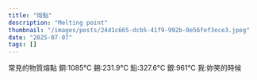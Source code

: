 ```yaml
---
title: "熔點"
description: "Melting point"
thumbnail: "/images/posts/24d1c665-dcb5-41f9-992b-0e56fef3ece3.jpeg"
date: "2025-07-07"
tags: []
---
```


常見的物質熔點
銅:1085°C
錫:231.9°C
鉛:327.6°C
銀:961°C
我:妳笑的時候

